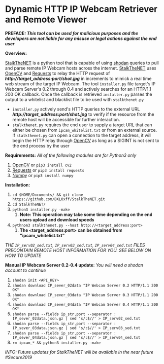 # Dynamic HTTP IP Webcam Retriever and Remote Viewer

**PREFACE: _This tool can be used for malicious purposes and the developers are not liable for any misuse or legal actions against the end user_**

**Overview:**

[StalkTheNET](https://github.com/DXL0xff/StalkTheNET/blob/master/stalkthenet.py) is a python tool that is capable of using [shodan](shodan.io) queries to pull and parse remote IP Webcam hosts across the internet. [StalkTheNET](https://github.com/DXL0xff/StalkTheNET/blob/master/stalkthenet.py) uses [OpenCV](https://opencv.org/) and [Requests](http://docs.python-requests.org/en/master/) to relay the HTTP request of **_http://target_address:port/shot.jpg_** in increments to mimick a real time web stream of the target IP Webcam. The tool `installer.py` file target's IP Webcam Server's 0.2 through 0.4 and actively searches for an HTTP/1.1 200 OK callback. Once the callback is retrieved `installer.py` parses the output to a whitelist and blacklist file to be used with `stalkthenet.py`

- `installer.py` actively send's HTTP queries to the external URL **_http://target_address:port/shot.jpg_** to verify if the resource from the remote host will be accessible for further interaction.
- `stalkthenet.py` requires the end user to supply a target URL that can either be chosen from `ipcam_whitelist.txt` or from an external source. If `stalkthenet.py` can open a connection to the target address, it will begin the HTTP relay through [OpenCV](https://opencv.org/) as long as a SIGINT is not sent to the end process by the user

**Requirements:**
_All of the following modules are for Python3 only_
1. [OpenCV](https://opencv.org/) or `pip3 install cv2`
1. [Requests](http://docs.python-requests.org/en/master/) or `pip3 install requests` 
1. [Numpy](http://www.numpy.org/) or `pip3 install numpy`

**Installation:**
1. `cd $HOME/Documents/ && git clone https://github.com/DXL0xff/StalkTheNET.git`
1. `cd StalkTheNET/`
1. `python3 installer.py -make` 
   1. **Note: This operation may take some time depending on the end users upload and download speeds**
1. `pythnon3 stalkthenet.py --host http://<target_address:port>` 
   1. **The <target_address:port> can be obtained from "ipcam_whitelist.txt"**

_THE `IP_serv02_sed.txt`, `IP_serv03_sed.txt`, `IP_serv04_sed.txt` FILES PRECONTAIN REMOTE HOST INFORMATION FOR YOU. SEE BELOW ON HOW TO UPDATE_

**Manual IP Webcam Server 0.2-0.4 update:**
_You will need a shodan account to continue_
1. `shodan init <API_KEY>`
1. `shodan download IP_sever_02data "IP Webcam Server 0.2 HTTP/1.1 200 OK"`
1. `shodan download IP_sever_03data "IP Webcam Server 0.3 HTTP/1.1 200 OK"`
1. `shodan download IP_sever_04data "IP Webcam Server 0.4 HTTP/1.1 200 OK"`
1. `shodan parse --fields ip_str,port --separator : IP_sever_02data.json.gz | sed 's/:$//' > IP_serv02_sed.txt`
1. `shodan parse --fields ip_str,port --separator : IP_sever_03data.json.gz | sed 's/:$//' > IP_serv03_sed.txt`
1. `shodan parse --fields ip_str,port --separator : IP_sever_04data.json.gz | sed 's/:$//' > IP_serv04_sed.txt`
1. `rm ipcam_* && python3 installer.py -make`

_INFO: Future updates for StalkTheNET will be available in the near future #Secure2019_
